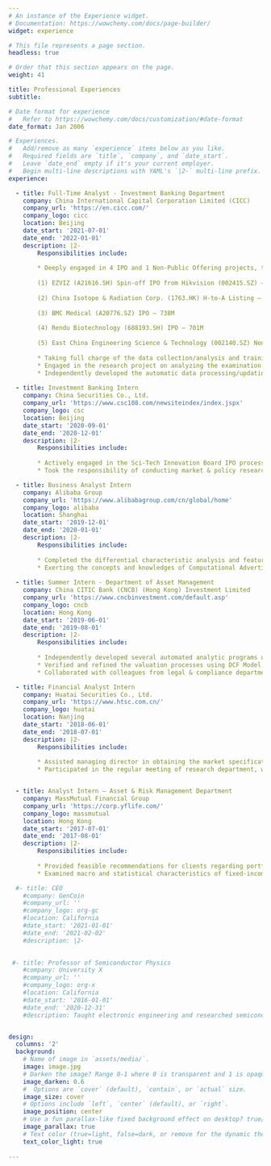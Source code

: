 ```yaml
---
# An instance of the Experience widget.
# Documentation: https://wowchemy.com/docs/page-builder/
widget: experience

# This file represents a page section.
headless: true

# Order that this section appears on the page.
weight: 41

title: Professional Experiences
subtitle: 

# Date format for experience
#   Refer to https://wowchemy.com/docs/customization/#date-format
date_format: Jan 2006

# Experiences.
#   Add/remove as many `experience` items below as you like.
#   Required fields are `title`, `company`, and `date_start`.
#   Leave `date_end` empty if it's your current employer.
#   Begin multi-line descriptions with YAML's `|2-` multi-line prefix.
experience:

  - title: Full-Time Analyst - Investment Banking Department
    company: China International Capital Corporation Limited (CICC)
    company_url: 'https://en.cicc.com/'
    company_logo: cicc
    location: Beijing
    date_start: '2021-07-01'
    date_end: '2022-01-01'
    description: |2-
        Responsibilities include:
        
        * Deeply engaged in 4 IPO and 1 Non-Public Offering projects, together with the continuous supervision and guidance for 3 other projects-
     
        (1) EZVIZ (A21616.SH) Spin-off IPO from Hikvision (002415.SZ) – 3.739B
        
        (2) China Isotope & Radiation Corp. (1763.HK) H-to-A Listing – 1.842B
        
        (3) BMC Medical (A20776.SZ) IPO – 738M
        
        (4) Rendu Biotechnology (688193.SH) IPO – 701M
        
        (5) East China Engineering Science & Technology (002140.SZ) Non-Public Offering – 931M
        
        * Taking full charge of the data collection/analysis and training material preparation for the “on-the-job training” to all IBD employees focusing on “IPO Rejection & Penalty Case Analysis from Jan to Aug 2021”
        * Engaged in the research project on analyzing the examination trend of AI-related IPOs on the STAR Market; Constructed the A/H-Share Comps Model Template for 4 different industries; Conducted the comprehensive performance analysis and comparison between CICC and another one of the largest IBs in China, reported to the Head of IBD
        * Independently developed the automatic data processing/updating and report generating toolbox using VBA and Python to follow up the latest IPO proceedings on the market, which is regularly reported to the whole IBD during the weekly morning conference
  
  - title: Investment Banking Intern
    company: China Securities Co., Ltd.
    company_url: 'https://www.csc108.com/newsiteindex/index.jspx'
    company_logo: csc
    location: Beijing
    date_start: '2020-09-01'
    date_end: '2020-12-01'
    description: |2-
        Responsibilities include:
        
        * Actively engaged in the Sci-Tech Innovation Board IPO process of two leading semiconductor corporations focusing on the research and development of MEMS (Micro-Electro-Mechanical System) & SVAC (Security Video and Audio Coding) chips, executed onsite operational, legal, financial, KYC, AML due diligence work
        * Took the responsibility of conducting market & policy researches and composing roadshow materials on several Equity carve-out (ECO) & Refinancing Projects

  - title: Business Analyst Intern
    company: Alibaba Group
    company_url: 'https://www.alibabagroup.com/cn/global/home'
    company_logo: alibaba
    location: Shanghai
    date_start: '2019-12-01'
    date_end: '2020-01-01'
    description: |2-
        Responsibilities include:
        
        * Completed the differential characteristic analysis and feature extraction by dint of machine learning algorithms (PCA, Xgboost & LightGBM) for identifying the potential target customers of a current Alipay product with millions of users
        * Exerting the concepts and knowledges of Computational Advertising and Business Intelligence, continuously monitored the actual market effects of several specific publicity advertisements for this product, where statistical hypothesis (A/B testing etc.) and time series analysis are well performed for ameliorations on effectively designing the interactive user interface
          
  - title: Summer Intern - Department of Asset Management
    company: China CITIC Bank (CNCB) (Hong Kong) Investment Limited
    company_url: 'https://www.cncbinvestment.com/default.asp'
    company_logo: cncb
    location: Hong Kong
    date_start: '2019-06-01'
    date_end: '2019-08-01'
    description: |2-
        Responsibilities include:
        
        * Independently developed several automated analytic programs using VBA and Python (NumPy & Pandas), which has been widely used for calculating normalized NAV and profit attribution indicators for a fund with an AUM over 250 million HKD
        * Verified and refined the valuation processes using DCF Model, Jarrow-Rudd (JR) & Cox-Ross-Rubinstein (CRR) Model, Monte Carlo Pricing and other methods for more than 20 investment projects in 2018FY with a total fair value over 12 billion HKD
        * Collaborated with colleagues from legal & compliance department, revised the internal control protocols based on actual practices to ensure the legality for all kinds of investment and financing businesses

  - title: Financial Analyst Intern
    company: Huatai Securities Co., Ltd. 
    company_url: 'https://www.htsc.com.cn/'
    company_logo: huatai
    location: Nanjing
    date_start: '2018-06-01'
    date_end: '2018-07-01'
    description: |2-
        Responsibilities include:
        
        * Assisted managing director in obtaining the market specifications and data in the proprietary trading platform to perform piercing inspection on the board members of listed companies
        * Participated in the regular meeting of research department, where fundamental analysis of regional macroeconomic statistics and technical analysis on MA, MACD, RSI and Fisher Transformation techniques are performed


  - title: Analyst Intern – Asset & Risk Management Department
    company: MassMutual Financial Group
    company_url: 'https://corp.yflife.com/'
    company_logo: massmutual
    location: Hong Kong
    date_start: '2017-07-01'
    date_end: '2017-08-01'
    description: |2-
        Responsibilities include:
        
        * Provided feasible recommendations for clients regarding portfolio allocation, risk monitoring and performance optimization using Markowitz’s Modern Portfolio Theory (MPT) and the Black-Litterman Model (Bayesian Shrinkage)
        * Examined macro and statistical characteristics of fixed-income, equity, and money market funds over $8 million to generate the research report on specific industries and provide benchmark analysis to the client

  #- title: CEO
    #company: GenCoin
    #company_url: ''
    #company_logo: org-gc
    #location: California
    #date_start: '2021-01-01'
    #date_end: '2021-02-02'
    #description: |2-

        
 #- title: Professor of Semiconductor Physics
    #company: University X
    #company_url: ''
    #company_logo: org-x
    #location: California
    #date_start: '2016-01-01'
    #date_end: '2020-12-31'
    #description: Taught electronic engineering and researched semiconductor physics.


design:
  columns: '2'
  background:
    # Name of image in `assets/media/`.
    image: image.jpg
    # Darken the image? Range 0-1 where 0 is transparent and 1 is opaque.
    image_darken: 0.6
    #  Options are `cover` (default), `contain`, or `actual` size.
    image_size: cover
    # Options include `left`, `center` (default), or `right`.
    image_position: center
    # Use a fun parallax-like fixed background effect on desktop? true/false
    image_parallax: true
    # Text color (true=light, false=dark, or remove for the dynamic theme color).
    text_color_light: true
  
---
```

